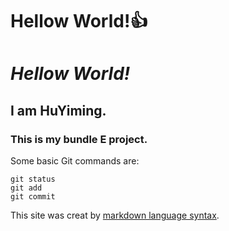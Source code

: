 # Hellow World!:+1:
# *Hellow World!*
## I am HuYiming.
### This is my bundle E project.
Some basic Git commands are:
```
git status
git add
git commit
```
This site was creat by [markdown language syntax](https://docs.github.com/en/get-started/writing-on-github/getting-started-with-writing-and-formatting-on-github/basic-writing-and-formatting-syntax).
